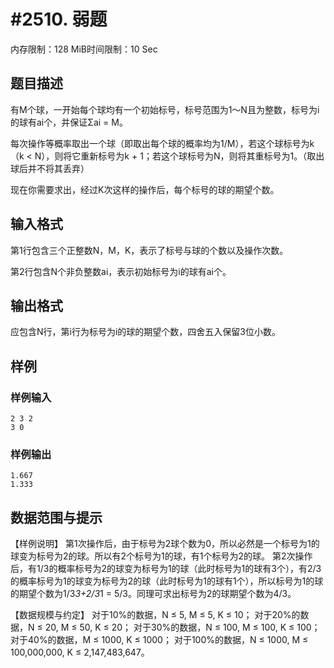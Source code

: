 # #2510. 弱题

内存限制：128 MiB时间限制：10 Sec

## 题目描述

有M个球，一开始每个球均有一个初始标号，标号范围为1～N且为整数，标号为i的球有ai个，并保证&Sigma;ai = M。

每次操作等概率取出一个球（即取出每个球的概率均为1/M），若这个球标号为k（k < N），则将它重新标号为k + 1；若这个球标号为N，则将其重标号为1。（取出球后并不将其丢弃）

现在你需要求出，经过K次这样的操作后，每个标号的球的期望个数。

 

## 输入格式

第1行包含三个正整数N，M，K，表示了标号与球的个数以及操作次数。

第2行包含N个非负整数ai，表示初始标号为i的球有ai个。

 

## 输出格式

应包含N行，第i行为标号为i的球的期望个数，四舍五入保留3位小数。

 

## 样例

### 样例输入

    
    2 3 2
    3 0
     
    
    

### 样例输出

    
    1.667
    1.333
     
    
    

## 数据范围与提示

【样例说明】
第1次操作后，由于标号为2球个数为0，所以必然是一个标号为1的球变为标号为2的球。所以有2个标号为1的球，有1个标号为2的球。
第2次操作后，有1/3的概率标号为2的球变为标号为1的球（此时标号为1的球有3个），有2/3的概率标号为1的球变为标号为2的球（此时标号为1的球有1个），所以标号为1的球的期望个数为1/3*3+2/3*1 = 5/3。同理可求出标号为2的球期望个数为4/3。
 
【数据规模与约定】
对于10%的数据，N &le; 5, M &le; 5, K &le; 10；
对于20%的数据，N &le; 20, M &le; 50, K &le; 20；
对于30%的数据，N &le; 100, M &le; 100, K &le; 100；
对于40%的数据，M &le; 1000, K &le; 1000；
对于100%的数据，N &le; 1000, M &le; 100,000,000, K &le; 2,147,483,647。

